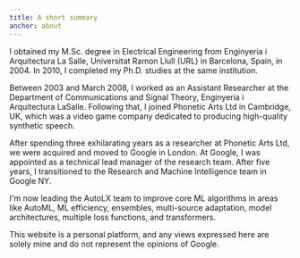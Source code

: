 ```yaml
---
title: A short summary
anchor: about
---
```


I obtained my M.Sc. degree in Electrical Engineering from Enginyeria i Arquitectura La Salle, Universitat Ramon Llull (URL) in Barcelona, Spain, in 2004. In 2010, I completed my Ph.D. studies at the same institution.

Between 2003 and March 2008, I worked as an Assistant Researcher at the Department of Communications and Signal Theory, Enginyeria i Arquitectura LaSalle. Following that, I joined Phonetic Arts Ltd in Cambridge, UK, which was a video game company dedicated to producing high-quality synthetic speech.

After spending three exhilarating years as a researcher at Phonetic Arts Ltd, we were acquired and moved to Google in London. At Google, I was appointed as a technical lead manager of the research team. After five years, I transitioned to the Research and Machine Intelligence team in Google NY.

I'm now leading the AutoLX team to improve core ML algorithms in areas like AutoML, ML efficiency, ensembles, multi-source adaptation, model architectures, multiple loss functions, and transformers.

This website is a personal platform, and any views expressed here are solely mine and do not represent the opinions of Google.
